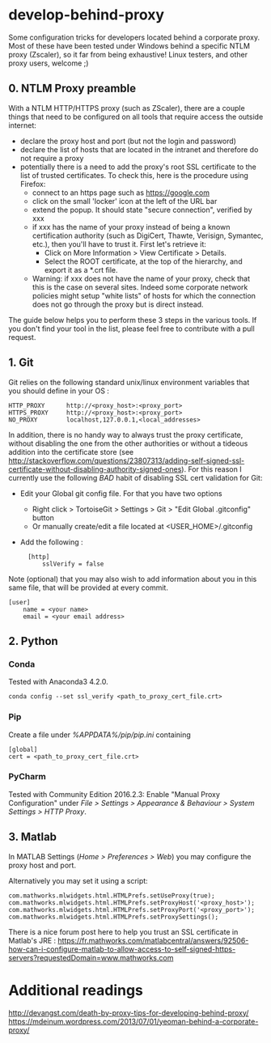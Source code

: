 # develop-behind-proxy
Some configuration tricks for developers located behind a corporate proxy. Most of these have been tested under Windows behind a specific NTLM proxy (Zscaler), so it far from being exhaustive! Linux testers, and other proxy users, welcome ;) 

## 0. NTLM Proxy preamble

With a NTLM HTTP/HTTPS proxy (such as ZScaler), there are a couple things that need to be configured on all tools that require access the outside internet:

* declare the proxy host and port (but not the login and password)
* declare the list of hosts that are located in the intranet and therefore do not require a proxy
* potentially there is a need to add the proxy's root SSL certificate to the list of trusted certificates. 
To check this, here is the procedure using Firefox:
    * connect to an https page such as https://google.com
    * click on the small 'locker' icon at the left of the URL bar
    * extend the popup. It should state "secure connection", verified by xxx
    * if xxx has the name of your proxy instead of being a known certification authority (such as DigiCert, Thawte, Verisign, Symantec, etc.), then you'll have to trust it. First let's retrieve it:
        * Click on More Information > View Certificate > Details. 
        * Select the ROOT certificate, at the top of the hierarchy, and export it as a *.crt file. 
    * Warning: if xxx does not have the name of your proxy, check that this is the case on several sites. Indeed some corporate network policies might setup "white lists" of hosts for which the connection does not go through the proxy but is direct instead.

The guide below helps you to perform these 3 steps in the various tools. If you don't find your tool in the list, please feel free to contribute with a pull request.


## 1. Git

Git relies on the following standard unix/linux environment variables that you should define in your OS : 

    HTTP_PROXY      http://<proxy_host>:<proxy_port>  
    HTTPS_PROXY     http://<proxy_host>:<proxy_port>
    NO_PROXY        localhost,127.0.0.1,<local_addresses>

In addition, there is no handy way to always trust the proxy certificate, without disabling the one from the other authorities or without a tideous addition into the certificate store (see http://stackoverflow.com/questions/23807313/adding-self-signed-ssl-certificate-without-disabling-authority-signed-ones). For this reason I currently use the following *BAD* habit of disabling SSL cert validation for Git:

* Edit your Global git config file. For that you have two options
    * Right click > TortoiseGit > Settings > Git > "Edit Global .gitconfig" button
    * Or manually create/edit a file located at <USER_HOME>/.gitconfig
* Add the following :

        [http]
            sslVerify = false

Note (optional) that you may also wish to add information about you in this same file, that will be provided at every commit.

    [user]
        name = <your name>
        email = <your email address>

## 2. Python

### Conda

Tested with Anaconda3 4.2.0.

    conda config --set ssl_verify <path_to_proxy_cert_file.crt>

### Pip

Create a file under *%APPDATA%/pip/pip.ini* containing

    [global]
    cert = <path_to_proxy_cert_file.crt>

### PyCharm

Tested with Community Edition 2016.2.3:
Enable "Manual Proxy Configuration" under *File > Settings > Appearance & Behaviour > System Settings > HTTP Proxy*.


## 3. Matlab

In MATLAB Settings (*Home > Preferences > Web*) you may configure the proxy host and port.

Alternatively you may set it using a script:

    com.mathworks.mlwidgets.html.HTMLPrefs.setUseProxy(true);
    com.mathworks.mlwidgets.html.HTMLPrefs.setProxyHost('<proxy_host>');
    com.mathworks.mlwidgets.html.HTMLPrefs.setProxyPort('<proxy_port>');
    com.mathworks.mlwidgets.html.HTMLPrefs.setProxySettings();

There is a nice forum post here to help you trust an SSL certificate in Matlab's JRE : https://fr.mathworks.com/matlabcentral/answers/92506-how-can-i-configure-matlab-to-allow-access-to-self-signed-https-servers?requestedDomain=www.mathworks.com

# Additional readings

http://devangst.com/death-by-proxy-tips-for-developing-behind-proxy/ 
https://mdeinum.wordpress.com/2013/07/01/yeoman-behind-a-corporate-proxy/ 

